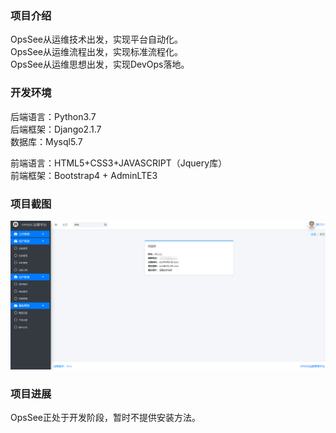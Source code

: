 ### 项目介绍
OpsSee从运维技术出发，实现平台自动化。  
OpsSee从运维流程出发，实现标准流程化。  
OpsSee从运维思想出发，实现DevOps落地。  
  
  
### 开发环境  
后端语言：Python3.7  
后端框架：Django2.1.7  
数据库：Mysql5.7  

前端语言：HTML5+CSS3+JAVASCRIPT（Jquery库）  
前端框架：Bootstrap4 + AdminLTE3  
  
   
### 项目截图  
![OpsSee截图1](https://github.com/gongxiaoma/OpsSee/blob/master/Static/dist/img/demo/demo1.png)  
  
   
   
### 项目进展  
OpsSee正处于开发阶段，暂时不提供安装方法。 
  
